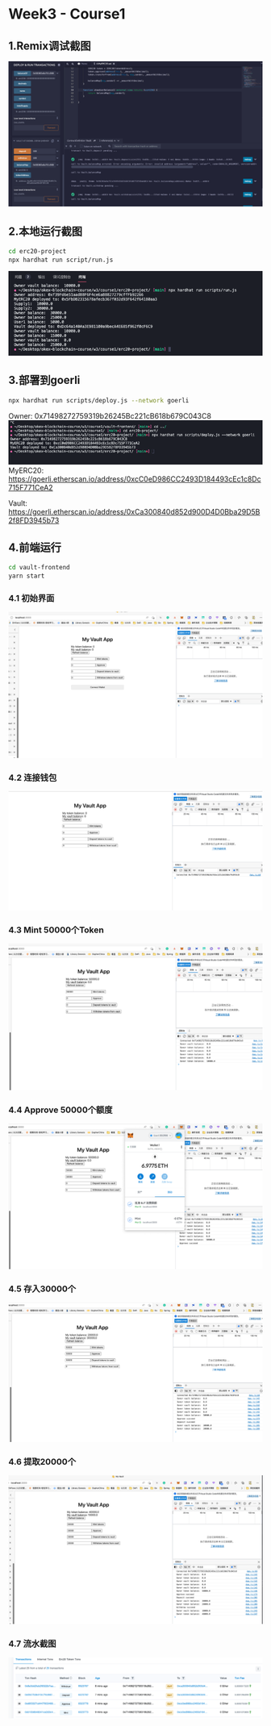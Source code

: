 # Week3 - Course1

## 1.Remix调试截图
![image1](./Remix截图1.png)

## 2.本地运行截图
```sh
cd erc20-project
npx hardhat run script/run.js
```
![image1](./本地运行.png)


## 3.部署到goerli
```sh
npx hardhat run scripts/deploy.js --network goerli
```
Owner: 0x71498272759319b26245Bc221cB618b679C043C8
![image1](./部署合约.png)
MyERC20: https://goerli.etherscan.io/address/0xcC0eD986CC2493D184493cEc1c8Dc715F771CeA2

Vault: https://goerli.etherscan.io/address/0xCa300840d852d900D4D0Bba29D5B2f8FD3945b73

## 4.前端运行
```sh
cd vault-frontend
yarn start
```

### 4.1 初始界面
![image1](./初始界面.png)

### 4.2 连接钱包
![image1](./链接钱包.png)

### 4.3 Mint 50000个Token
![image1](./Mint.png)

### 4.4 Approve 50000个额度
![image1](./Approve.png)

### 4.5 存入30000个
![image1](./Deposit.png)

### 4.6 提取20000个
![image1](./Withdraw.png)

### 4.7 流水截图
![image1](./Tx.png)